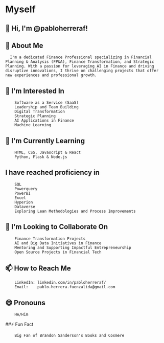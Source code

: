 # Myself

## 👋 Hi, I'm @pabloherreraf!
  
## 🚀 About Me<br>
      I'm a dedicated Finance Professional specializing in Financial Planning & Analysis (FP&A), Finance Transformation, and Strategic Planning. With a passion for leveraging AI in Finance and driving disruptive innovations, I thrive on challenging projects that offer new experiences and professional growth.
  
## 👀 I'm Interested In<br>
        Software as a Service (SaaS)
        Leadership and Team Building
        Digital Transformation
        Strategic Planning
        AI Applications in Finance
        Machine Learning
  
##  🌱 I'm Currently Learning<br>
        HTML, CSS, Javascript & React
        Python, Flask & Node.js

## I have reached proficiency in<br>
        SQL
        Powerquery
        PowerBI
        Excel
        Hyperion
        Dataverse        
        Exploring Lean Methodologies and Process Improvements
  
## 💞️ I'm Looking to Collaborate On<br>
        Finance Transformation Projects
        AI and Big Data Initiatives in Finance
        Mentoring and Supporting Impactful Entrepreneurship
        Open Source Projects in Financial Tech

## 📫 How to Reach Me<br>
        LinkedIn: linkedin.com/in/pabloherreraf/
        Email:    pablo.herrera.fuenzalida@gmail.com

## 😄 Pronouns
        He/Him

##⚡ Fun Fact
 
        Big Fan of Brandon Sanderson's Books and Cosmere


